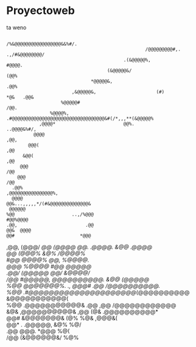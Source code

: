 # Proyectoweb

ta weno 

                                                                                                                        
                                                               /%&@@@@@@@@@@@@@@@@@&&%#/.                               
                                                       /@@@@@@@@@#,.              .,/#&@@@@@@@@/                        
                                               .(&@@@@@%,                                     #@@@@.                    
                                         (&@@@@@&/                                               (@@%                   
                                   *@@@@@&,                                                       .@@%                  
                            ,&@@@@@&,                      (#)                                 *@&   .@@&                 
                        %@@@@@#                                                                     /@@.                
                    %@@@@%,                      .#@@@@@@@@@@@@@@@@@@@@@@@@@@@@@@@@@@&#(/*,,,**(&@@@@@%                 
                ,@@@@*                         @@%.                                  ..@@@@&%#/,                        
              @@@@                                                                     ,@@,                             
            @@@(                                                                       ,@@                              
          &@@(                                                                         ,@@                              
         @@@                                                                           /@@                              
        @@@                                                                            /@@                              
      .@@%                                                                             ,@@@@@@@@@@@@@@@@%,              
      @@@@                                                                              @@&...,,,,,*/(#&@@@@@@@@@@@@@@& 
     @@@@@@                                                                             %@@                     ..,/%@@@
    #@@%@@@@                                                                            .@@,                         .@@
    @@&  @@@@                                                                            @@#                        *@@@
   ,@@,   (@@@/                                                                          *@@                      (@@@@ 
   *@@.    .@@@@.                                                                         &@@                  .@@@@*   
   *@@       (@@@%                                                                         &@%               /@@@@%     
   #@@         @@@@%                                                                        @@,            %@@@@.       
   @@@           %@@@@                                                                      #@@          @@@@@          
  .@@/             (@@@@@                                                                    @@/      &@@@@/            
  /@@                 #@@@@@,                       @@@@@@@@@@.                              &@@*  (@@@@@               
  %@@                    *@@@@@@@%.     .*,       @@@#       .@@                           /@@@@@@@@@@.                 
  %@@                        .#@@@@@@@@@@@@@@@@@@@@@*(@@@@@@@@@@                          &@@@@@@@@@@@(                 
  %@@                              .@@@@@@@@@@@& .@@         ,@@                          /@@@@@@@@@@@@                 
  &@&                               ,@@@@@@@@@@& ,@@         (@&                           .@@@@@@@@@@*                 
  @@#                                 &@@@@@@@&  (@%         %@&                              ,@@@&(                    
  @@*                                     .  .@@@@@,         &@%                               %@/                      
 .@@                                             @@@.       *@@@                               %@(                      
 /@@                                                (&@@@@@@&/                                 %@%                      

